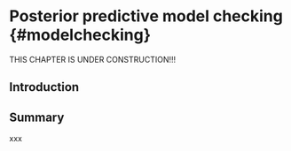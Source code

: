 
# Posterior predictive model checking {#modelchecking}

THIS CHAPTER IS UNDER CONSTRUCTION!!! 

## Introduction

## Summary
xxx



